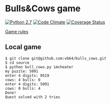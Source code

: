 # Bulls&amp;Cows game
[![Python 2.7](https://img.shields.io/travis/vb64/bulls_cows.svg?label=Python%202.7&style=plastic)](https://travis-ci.org/vb64/bulls_cows)
[![Code Climate](https://img.shields.io/codeclimate/maintainability-percentage/vb64/bulls_cows.svg?label=Code%20Climate&style=plastic)](https://codeclimate.com/github/vb64/bulls_cows)
[![Coverage Status](https://coveralls.io/repos/github/vb64/bulls_cows/badge.svg?branch=master)](https://coveralls.io/github/vb64/bulls_cows?branch=master)

[Game rules](https://en.wikipedia.org/wiki/Bulls_and_Cows)

## Local game

```
$ git clone git@github.com:vb64/bulls_cows.git
$ cd source
$ python bull_cows.py imcheater
my puzzle: 5091
enter 4 digits: 0519
cows: 4 bulls: 0
enter 4 digits: 5091
cows: 0 bulls: 4
Done!
Quest solved with 2 tries
```
